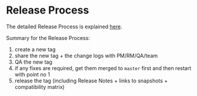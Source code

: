 # Release Process

The detailed Release Process is explained [here](https://input-output.atlassian.net/wiki/spaces/REL/pages/1688174696/Release+Process+steps).

Summary for the Release Process:

1. create a new tag
2. share the new tag + the change logs with PM/RM/QA/team
3. QA the new tag
4. if any fixes are required, get them merged to `master` first and then restart with point no 1
5. release the tag (including Release Notes + links to snapshots + compatibility matrix)